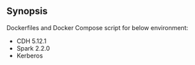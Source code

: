 ## Synopsis
Dockerfiles and Docker Compose script for below environment:
* CDH 5.12.1
* Spark 2.2.0
* Kerberos
